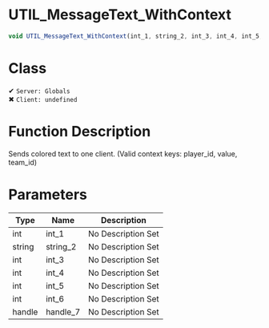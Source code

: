# UTIL_MessageText_WithContext
```js
void UTIL_MessageText_WithContext(int_1, string_2, int_3, int_4, int_5, int_6, handle_7)
```
# Class
✔ `Server: Globals`  
✖ `Client: undefined`  

# Function Description
Sends colored text to one client. (Valid context keys: player_id, value, team_id)
# Parameters
Type|Name|Description
--|--|--
int|int_1|No Description Set
string|string_2|No Description Set
int|int_3|No Description Set
int|int_4|No Description Set
int|int_5|No Description Set
int|int_6|No Description Set
handle|handle_7|No Description Set
